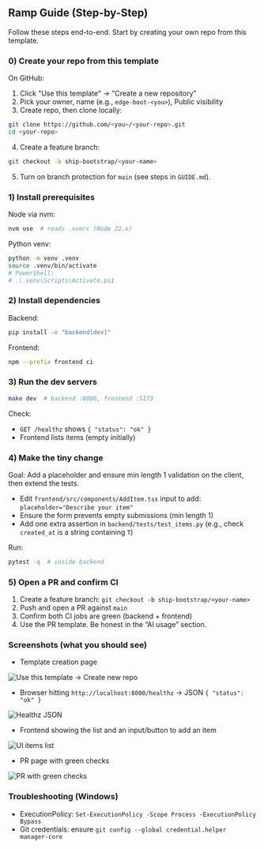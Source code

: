## Ramp Guide (Step-by-Step)

Follow these steps end-to-end. Start by creating your own repo from this template.

### 0) Create your repo from this template

On GitHub:

1) Click "Use this template" → "Create a new repository"
2) Pick your owner, name (e.g., `edge-boot-<you>`), Public visibility
3) Create repo, then clone locally:

```bash
git clone https://github.com/<you>/<your-repo>.git
cd <your-repo>
```

4) Create a feature branch:

```bash
git checkout -b ship-bootstrap/<your-name>
```

5) Turn on branch protection for `main` (see steps in `GUIDE.md`).

### 1) Install prerequisites

Node via nvm:

```bash
nvm use  # reads .nvmrc (Node 22.x)
```

Python venv:

```bash
python -m venv .venv
source .venv/bin/activate
# PowerShell:
# .\.venv\Scripts\Activate.ps1
```

### 2) Install dependencies

Backend:

```bash
pip install -e "backend[dev]"
```

Frontend:

```bash
npm --prefix frontend ci
```

### 3) Run the dev servers

```bash
make dev  # backend :8000, frontend :5173
```

Check:

- `GET /healthz` shows `{ "status": "ok" }`
- Frontend lists items (empty initially)

### 4) Make the tiny change

Goal: Add a placeholder and ensure min length 1 validation on the client, then extend the tests.

- Edit `frontend/src/components/AddItem.tsx` input to add: `placeholder="Describe your item"`
- Ensure the form prevents empty submissions (min length 1)
- Add one extra assertion in `backend/tests/test_items.py` (e.g., check `created_at` is a string containing `T`)

Run:

```bash
pytest -q  # inside backend
```

### 5) Open a PR and confirm CI

1) Create a feature branch: `git checkout -b ship-bootstrap/<your-name>`
2) Push and open a PR against `main`
3) Confirm both CI jobs are green (backend + frontend)
4) Use the PR template. Be honest in the “AI usage” section.

### Screenshots (what you should see)

- Template creation page

![Use this template → Create new repo](docs/screenshots/template-use.png)

- Browser hitting `http://localhost:8000/healthz` → JSON `{ "status": "ok" }`

![Healthz JSON](docs/screenshots/healthz.png)

- Frontend showing the list and an input/button to add an item

![UI items list](docs/screenshots/ui-items.png)

- PR page with green checks

![PR with green checks](docs/screenshots/pr-green.png)

### Troubleshooting (Windows)

- ExecutionPolicy: `Set-ExecutionPolicy -Scope Process -ExecutionPolicy Bypass`
- Git credentials: ensure `git config --global credential.helper manager-core`


